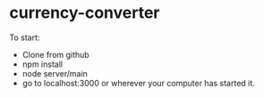 # currency-converter

To start: 
* Clone from github
* npm install
* node server/main
* go to localhost:3000 or wherever your computer has started it.